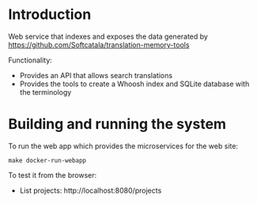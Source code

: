 # Introduction

Web service that indexes and exposes the data generated by https://github.com/Softcatala/translation-memory-tools

Functionality:

- Provides an API that allows search translations
- Provides the tools to create a Whoosh index and SQLite database with the terminology

# Building and running the system

To run the web app which provides the microservices for the web site:

```shell
make docker-run-webapp
```

To test it from the browser:
* List projects: http://localhost:8080/projects



